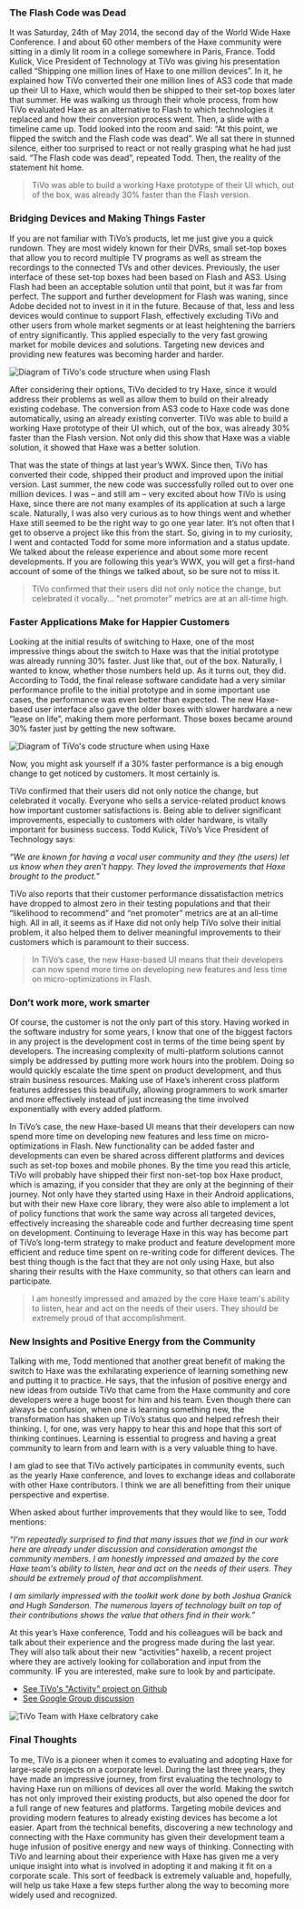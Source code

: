 ### The Flash Code was Dead

It was Saturday, 24th of May 2014, the second day of the World Wide Haxe Conference. I and about 60 other members of the Haxe community were sitting in a dimly lit room in a college somewhere in Paris, France. Todd Kulick, Vice President of Technology at TiVo was giving his presentation called “Shipping one million lines of Haxe to one million devices”. In it, he explained how TiVo converted their one million lines of AS3 code that made up their UI to Haxe, which would then be shipped to their set-top boxes later that summer. He was walking us through their whole process, from how TiVo evaluated Haxe as an alternative to Flash to which technologies it replaced and how their conversion process went. Then, a slide with a timeline came up. Todd looked into the room and said: “At this point, we flipped the switch and the Flash code was dead”. We all sat there in stunned silence, either too surprised to react or not really grasping what he had just said. “The Flash code was dead”, repeated Todd. Then, the reality of the statement hit home.

> TiVo was able to build a working Haxe prototype of their UI which, out of the box, was already 30% faster than the Flash version.

### Bridging Devices and Making Things Faster

If you are not familiar with TiVo’s products, let me just give you a quick rundown. They are most widely known for their DVRs, small set-top boxes that allow you to record multiple TV programs as well as stream the recordings to the connected TVs and other devices. Previously, the user interface of these set-top boxes had been based on Flash and AS3. Using Flash had been an acceptable solution until that point, but it was far from perfect. The support and further development for Flash was waning, since Adobe decided not to invest in it in the future. Because of that, less and less devices would continue to support Flash, effectively excluding TiVo and other users from whole market segments or at least heightening the barriers of entry significantly. This applied especially to the very fast growing market for mobile devices and solutions. Targeting new devices and providing new features was becoming harder and harder.

![Diagram of TiVo's code structure when using Flash](tivo-flash-structure.png)

After considering their options, TiVo decided to try Haxe, since it would address their problems as well as allow them to build on their already existing codebase. The conversion from AS3 code to Haxe code was done automatically, using an already existing converter. TiVo was able to build a working Haxe prototype of their UI which, out of the box, was already 30% faster than the Flash version. Not only did this show that Haxe was a viable solution, it showed that Haxe was a better solution.

That was the state of things at last year’s WWX. Since then, TiVo has converted their code, shipped their product and improved upon the initial version. Last summer, the new code was successfully rolled out to over one million devices. I was – and still am – very excited about how TiVo is using Haxe, since there are not many examples of its application at such a large scale. Naturally, I was also very curious as to how things went and whether Haxe still seemed to be the right way to go one year later. It’s not often that I get to observe a project like this from the start. So, giving in to my curiosity, I went and contacted Todd for some more information and a status update. We talked about the release experience and about some more recent developments. If you are following this year’s WWX, you will get a first-hand account of some of the things we talked about, so be sure not to miss it.

> TiVo confirmed that their users did not only notice the change, but celebrated it vocally... "net promoter" metrics are at an all-time high.

### Faster Applications Make for Happier Customers

Looking at the initial results of switching to Haxe, one of the most impressive things about the switch to Haxe was that the initial prototype was already running 30% faster. Just like that, out of the box. Naturally, I wanted to know, whether those numbers held up. As it turns out, they did. According to Todd, the final release software candidate had a very similar performance profile to the initial prototype and in some important use cases, the performance was even better than expected. The new Haxe-based user interface also gave the older boxes with slower hardware a new “lease on life”, making them more performant. Those boxes became around 30% faster just by getting the new software.

![Diagram of TiVo's code structure when using Haxe](tivo-haxe-structure.png)

Now, you might ask yourself if a 30% faster performance is a big enough change to get noticed by customers. It most certainly is.

TiVo confirmed that their users did not only notice the change, but celebrated it vocally. Everyone who sells a service-related product knows how important customer satisfactions is. Being able to deliver significant improvements, especially to customers with older hardware, is vitally important for business success. Todd Kulick, TiVo’s Vice President of Technology says:

_“We are known for having a vocal user community and they (the users) let us know when they aren't happy.  They loved the improvements that Haxe brought to the product.”_

TiVo also reports that their customer performance dissatisfaction metrics have dropped to almost zero in their testing populations and that their “likelihood to recommend” and “net promoter” metrics are at an all-time high.
All in all, it seems as if Haxe did not only help TiVo solve their initial problem, it also helped them to deliver meaningful improvements to their customers which is paramount to their success.

> In TiVo’s case, the new Haxe-based UI means that their developers can now spend more time on developing new features and less time on micro-optimizations in Flash.

### Don’t work more, work smarter

Of course, the customer is not the only part of this story. Having worked in the software industry for some years, I know that one of the biggest factors in any project is the development cost in terms of the time being spent by developers. The increasing complexity of multi-platform solutions cannot simply be addressed by putting more work hours into the problem. Doing so would quickly escalate the time spent on product development, and thus strain business resources. Making use of Haxe’s inherent cross platform features addresses this beautifully, allowing programmers to work smarter and more effectively instead of just increasing the time involved exponentially with every added platform.

In TiVo’s case, the new Haxe-based UI means that their developers can now spend more time on developing new features and less time on micro-optimizations in Flash. New functionality can be added faster and developments can even be shared across different platforms and devices such as set-top boxes and mobile phones. By the time you read this article, TiVo will probably have shipped their first non-set-top box Haxe product, which is amazing, if you consider that they are only at the beginning of their journey. Not only have they started using Haxe in their Android applications, but with their new Haxe core library, they were also able to implement a lot of policy functions that work the same way across all targeted devices, effectively increasing the shareable code and further decreasing time spent on development. Continuing to leverage Haxe in this way has become part of TiVo’s long-term strategy to make product and feature development more efficient and reduce time spent on re-writing code for different devices. The best thing though is the fact that they are not only using Haxe, but also sharing their results with the Haxe community, so that others can learn and participate.

> I am honestly impressed and amazed by the core Haxe team's ability to listen, hear and act on the needs of their users. They should be extremely proud of that accomplishment.

### New Insights and Positive Energy from the Community

Talking with me, Todd mentioned that another great benefit of making the switch to Haxe was the exhilarating experience of learning something new and putting it to practice. He says, that the infusion of positive energy and new ideas from outside TiVo that came from the Haxe community and core developers were a huge boost for him and his team. Even though there can always be confusion, when one is learning something new, the transformation has shaken up TiVo’s status quo and helped refresh their thinking. I, for one, was very happy to hear this and hope that this sort of thinking continues. Learning is essential to progress and having a great community to learn from and learn with is a very valuable thing to have.

I am glad to see that TiVo actively participates in community events, such as the yearly Haxe conference, and loves to exchange ideas and collaborate with other Haxe contributors. I think we are all benefitting from their unique perspective and expertise.

When asked about further improvements that they would like to see, Todd mentions:

_“I'm repeatedly surprised to find that many issues that we find in our work here are already under discussion and consideration amongst the community members. I am honestly impressed and amazed by the core Haxe team's ability to listen, hear and act on the needs of their users. They should be extremely proud of that accomplishment._

_I am similarly impressed with the toolkit work done by both Joshua Granick and Hugh Sanderson. The numerous layers of technology built on top of their contributions shows the value that others find in their work.”_

At this year’s Haxe conference, Todd and his colleagues will be back and talk about their experience and the progress made during the last year. They will also talk about their new “activities” haxelib, a recent project where they are actively looking for collaboration and input from the community. IF you are interested, make sure to look by and participate.

* [See TiVo's "Activity" project on Github](https://github.com/TiVo/activity)
* [See Google Group discussion](https://groups.google.com/forum/#!searchin/haxelang/activities/haxelang/yEhXuwmVV3c/vfrsmgq6xMoJ)

![TiVo Team with Haxe celbratory cake](tivo-haxe-cake.jpg)

### Final Thoughts

To me, TiVo is a pioneer when it comes to evaluating and adopting Haxe for large-scale projects on a corporate level. During the last three years, they have made an impressive journey, from first evaluating the technology to having Haxe run on millions of devices all over the world. Making the switch has not only improved their existing products, but also opened the door for a full range of new features and platforms. Targeting mobile devices and providing modern features to already existing devices has become a lot easier. Apart from the technical benefits, discovering a new technology and connecting with the Haxe community has given their development team a huge infusion of positive energy and new ways of thinking. Connecting with TiVo and learning about their experience with Haxe has given me a very unique insight into what is involved in adopting it and making it fit on a corporate scale. This sort of feedback is extremely valuable and, hopefully, will help us take Haxe a few steps further along the way to becoming more widely used and recognized.

